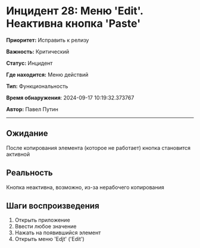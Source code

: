 # Инцидент 28: Меню 'Edit'. Неактивна кнопка 'Paste'

**Приоритет:** Исправить к релизу

**Важность:** Критический

**Статус:** Инцидент

**Где находится:** Меню действий

**Тип:** Функциональность

**Время обнаружения**: 2024-09-17 10:19:32.373767

**Автор:** Павел Путин

--------------------

## Ожидание

После копирования элемента (которое не работает) кнопка становится активной

## Реальность

Кнопка неактивна, возможно, из-за нерабочего копирования

## Шаги воспроизведения

1. Открыть приложение
2. Ввести любое значение
3. Нажать на появившийся элемент
4. Открыть меню 'Edjt' ('Edit')

